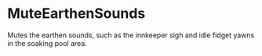 # MuteEarthenSounds
Mutes the earthen sounds, such as the innkeeper sigh and idle fidget yawns in the soaking pool area.
